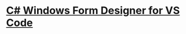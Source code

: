 # [C# Windows Form Designer for VS Code](https://github.com/ironmansoftware/csharp-winform-designer)

